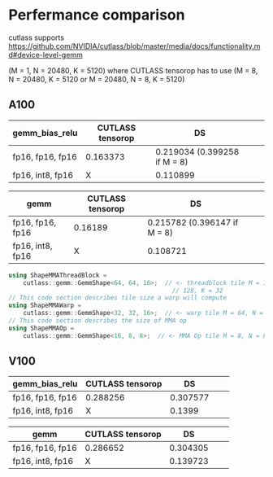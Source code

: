 # Perfermance comparison


cutlass supports https://github.com/NVIDIA/cutlass/blob/master/media/docs/functionality.md#device-level-gemm


(M = 1, N = 20480, K = 5120) where CUTLASS tensorop has to use (M = 8, N = 20480, K = 5120 or M = 20480, N = 8, K = 5120)

## A100
| gemm_bias_relu   | CUTLASS tensorop | DS                           |     |     |
| ---------------- | ---------------- | ---------------------------- | --- | --- |
| fp16, fp16, fp16 | 0.163373        | 0.219034 (0.399258 if M = 8) |     |     |
| fp16, int8, fp16 | X                | 0.110899                     |     |     |

| gemm             | CUTLASS tensorop | DS       |     |     |
| ---------------- | ---------------- | -------- | --- | --- |
| fp16, fp16, fp16 | 0.16189        | 0.215782 (0.396147 if M = 8) |     |     |
| fp16, int8, fp16 | X                | 0.108721 |     |     |


```cpp
using ShapeMMAThreadBlock =
    cutlass::gemm::GemmShape<64, 64, 16>;  // <- threadblock tile M = 128, N =
                                             // 128, K = 32
// This code section describes tile size a warp will compute
using ShapeMMAWarp =
    cutlass::gemm::GemmShape<32, 32, 16>;  // <- warp tile M = 64, N = 64, K = 32
// This code section describes the size of MMA op
using ShapeMMAOp =
    cutlass::gemm::GemmShape<16, 8, 8>;  // <- MMA Op tile M = 8, N = 8, K = 4
```


## V100
| gemm_bias_relu   | CUTLASS tensorop | DS       |     |     |
| ---------------- | ---------------- | -------- | --- | --- |
| fp16, fp16, fp16 | 0.288256         | 0.307577 |     |     |
| fp16, int8, fp16 | X                | 0.1399   |     |     |


| gemm             | CUTLASS tensorop | DS       |     |     |
| ---------------- | ---------------- | -------- | --- | --- |
| fp16, fp16, fp16 | 0.286652         | 0.304305 |     |     |
| fp16, int8, fp16 | X                | 0.139723 |     |     |



